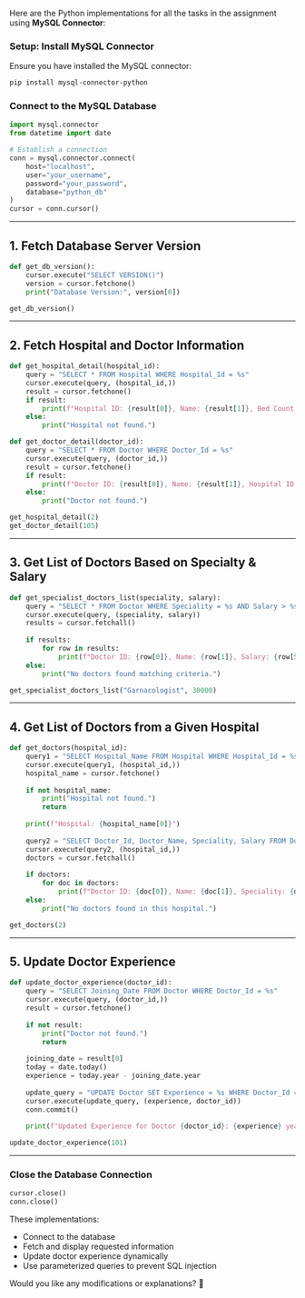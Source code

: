 Here are the Python implementations for all the tasks in the assignment using **MySQL Connector**:

### **Setup: Install MySQL Connector**
Ensure you have installed the MySQL connector:
```bash
pip install mysql-connector-python
```

### **Connect to the MySQL Database**
```python
import mysql.connector
from datetime import date

# Establish a connection
conn = mysql.connector.connect(
    host="localhost",
    user="your_username",
    password="your_password",
    database="python_db"
)
cursor = conn.cursor()
```

---

## **1. Fetch Database Server Version**
```python
def get_db_version():
    cursor.execute("SELECT VERSION()")
    version = cursor.fetchone()
    print("Database Version:", version[0])

get_db_version()
```

---

## **2. Fetch Hospital and Doctor Information**
```python
def get_hospital_detail(hospital_id):
    query = "SELECT * FROM Hospital WHERE Hospital_Id = %s"
    cursor.execute(query, (hospital_id,))
    result = cursor.fetchone()
    if result:
        print(f"Hospital ID: {result[0]}, Name: {result[1]}, Bed Count: {result[2]}")
    else:
        print("Hospital not found.")

def get_doctor_detail(doctor_id):
    query = "SELECT * FROM Doctor WHERE Doctor_Id = %s"
    cursor.execute(query, (doctor_id,))
    result = cursor.fetchone()
    if result:
        print(f"Doctor ID: {result[0]}, Name: {result[1]}, Hospital ID: {result[2]}, Joining Date: {result[3]}, Speciality: {result[4]}, Salary: {result[5]}, Experience: {result[6]}")
    else:
        print("Doctor not found.")

get_hospital_detail(2)
get_doctor_detail(105)
```

---

## **3. Get List of Doctors Based on Specialty & Salary**
```python
def get_specialist_doctors_list(speciality, salary):
    query = "SELECT * FROM Doctor WHERE Speciality = %s AND Salary > %s"
    cursor.execute(query, (speciality, salary))
    results = cursor.fetchall()
    
    if results:
        for row in results:
            print(f"Doctor ID: {row[0]}, Name: {row[1]}, Salary: {row[5]}")
    else:
        print("No doctors found matching criteria.")

get_specialist_doctors_list("Garnacologist", 30000)
```

---

## **4. Get List of Doctors from a Given Hospital**
```python
def get_doctors(hospital_id):
    query1 = "SELECT Hospital_Name FROM Hospital WHERE Hospital_Id = %s"
    cursor.execute(query1, (hospital_id,))
    hospital_name = cursor.fetchone()
    
    if not hospital_name:
        print("Hospital not found.")
        return
    
    print(f"Hospital: {hospital_name[0]}")
    
    query2 = "SELECT Doctor_Id, Doctor_Name, Speciality, Salary FROM Doctor WHERE Hospital_Id = %s"
    cursor.execute(query2, (hospital_id,))
    doctors = cursor.fetchall()
    
    if doctors:
        for doc in doctors:
            print(f"Doctor ID: {doc[0]}, Name: {doc[1]}, Speciality: {doc[2]}, Salary: {doc[3]}")
    else:
        print("No doctors found in this hospital.")

get_doctors(2)
```

---

## **5. Update Doctor Experience**
```python
def update_doctor_experience(doctor_id):
    query = "SELECT Joining_Date FROM Doctor WHERE Doctor_Id = %s"
    cursor.execute(query, (doctor_id,))
    result = cursor.fetchone()
    
    if not result:
        print("Doctor not found.")
        return
    
    joining_date = result[0]
    today = date.today()
    experience = today.year - joining_date.year
    
    update_query = "UPDATE Doctor SET Experience = %s WHERE Doctor_Id = %s"
    cursor.execute(update_query, (experience, doctor_id))
    conn.commit()
    
    print(f"Updated Experience for Doctor {doctor_id}: {experience} years")

update_doctor_experience(101)
```

---

### **Close the Database Connection**
```python
cursor.close()
conn.close()
```

These implementations:
- Connect to the database
- Fetch and display requested information
- Update doctor experience dynamically
- Use parameterized queries to prevent SQL injection

Would you like any modifications or explanations? 🚀